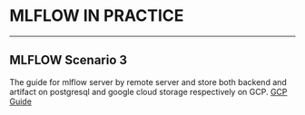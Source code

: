 # MLFLOW IN PRACTICE
---

## MLFLOW Scenario 3

The guide for mlflow server by remote server and store both backend and artifact on postgresql and google cloud storage respectively on GCP.
[GCP Guide](https://kargarisaac.github.io/blog/mlops/jupyter/2022/06/15/MLFlow-on-GCP.html#Virtual-Machine-as-The-Tracking-Server)
